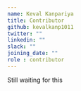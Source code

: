 ```yaml
---
name: Keval Kanpariya
title: Contributor
github: kevalkanp1011
twitter: ""
linkedin: ""
slack: ""
joining_date: ""
role : contributor
---
```


Still waiting for this
